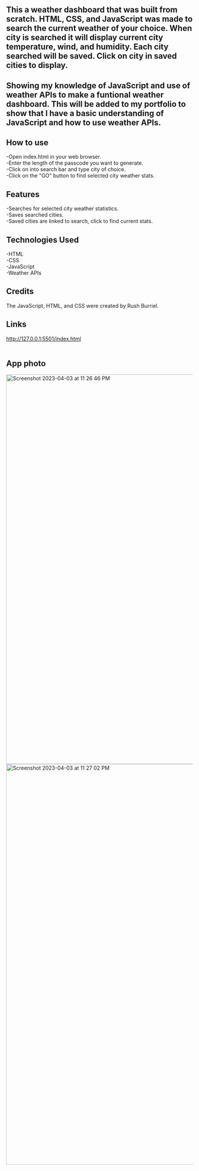 # <Weather>
  
## This a weather dashboard that was built from scratch. HTML, CSS, and JavaScript was made to search the current weather of your choice. When city is searched it will display current city temperature, wind, and humidity. Each city searched will be saved. Click on city in saved cities to display.
  
## Showing my knowledge of JavaScript and use of weather APIs to make a funtional weather dashboard. This will be added to my portfolio to show that I have a basic understanding of JavaScript and how to use weather APIs. 

## How to use
-Open index.html in your web browser.<br>
-Enter the length of the passcode you want to generate.<br>
-Click on into search bar and type city of choice.<br>
-Click on the "GO" button to find selected city weather stats.<br>


## Features
-Searches for selected city weather statistics.<br>
-Saves searched cities.<br>
-Saved cities are linked to search, click to find current stats.<br>


## Technologies Used
-HTML<br>
-CSS<br>
-JavaScript<br>
-Weather APIs<br>


## Credits
The JavaScript, HTML, and CSS were created by Rush Burriel.
  
## Links
  http://127.0.0.1:5501/index.html <br>
  <br>

  ## App photo
<img width="1053" alt="Screenshot 2023-04-03 at 11 26 46 PM" src="https://user-images.githubusercontent.com/123046249/229695350-cf50f89c-d5aa-4e7a-a5b5-aaa54d528d8b.png">

<img width="1083" alt="Screenshot 2023-04-03 at 11 27 02 PM" src="https://user-images.githubusercontent.com/123046249/229695381-77ffce27-1880-489f-8867-802a48b9d0aa.png">

